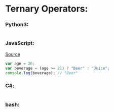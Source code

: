 # Ternary Operators:

### Python3:
``` python
```

### JavaScript:
[Source](https://developer.mozilla.org/en-US/docs/Web/JavaScript/Reference/Operators/Conditional_Operator#examples)
``` js
var age = 26;
var beverage = (age >= 21) ? "Beer" : "Juice";
console.log(beverage); // "Beer"
```

### C#:
``` csharp
```

### bash:
``` bash
```
